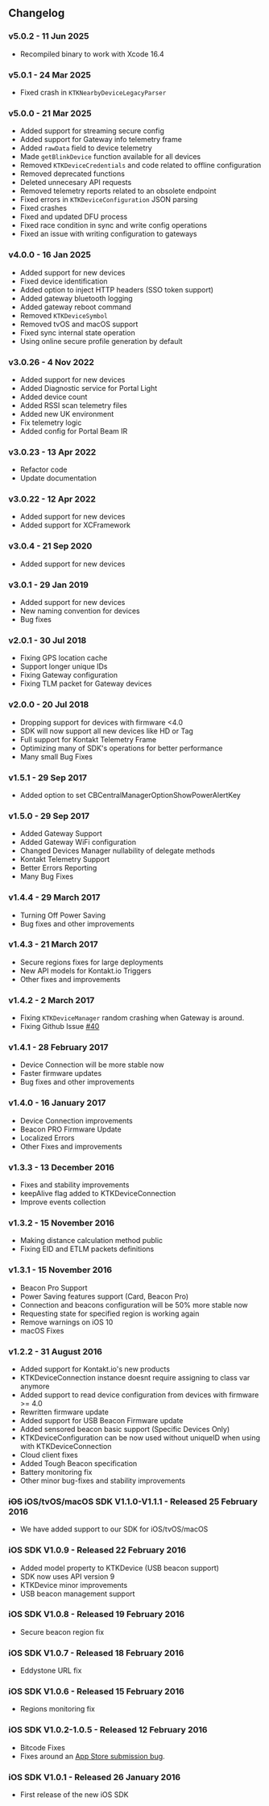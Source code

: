 ## Changelog

### v5.0.2 - 11 Jun 2025
- Recompiled binary to work with Xcode 16.4

### v5.0.1 - 24 Mar 2025
- Fixed crash in `KTKNearbyDeviceLegacyParser`

### v5.0.0 - 21 Mar 2025
- Added support for streaming secure config
- Added support for Gateway info telemetry frame
- Added `rawData` field to device telemetry
- Made `getBlinkDevice` function available for all devices
- Removed `KTKDeviceCredentials` and code related to offline configuration
- Removed deprecated functions
- Deleted unnecesary API requests
- Removed telemetry reports related to an obsolete endpoint
- Fixed errors in `KTKDeviceConfiguration` JSON parsing
- Fixed crashes
- Fixed and updated DFU process
- Fixed race condition in sync and write config operations
- Fixed an issue with writing configuration to gateways

### v4.0.0 - 16 Jan 2025
- Added support for new devices
- Fixed device identification
- Added option to inject HTTP headers (SSO token support)
- Added gateway bluetooth logging
- Added gateway reboot command
- Removed `KTKDeviceSymbol`
- Removed tvOS and macOS support
- Fixed sync internal state operation
- Using online secure profile generation by default

### v3.0.26 - 4 Nov 2022
- Added support for new devices
- Added Diagnostic service for Portal Light
- Added device count
- Added RSSI scan telemetry files
- Added new UK environment
- Fix telemetry logic
- Added config for Portal Beam IR

### v3.0.23 - 13 Apr 2022
- Refactor code
- Update documentation

### v3.0.22 - 12 Apr 2022
- Added support for new devices
- Added support for XCFramework

### v3.0.4 - 21 Sep 2020
- Added support for new devices

### v3.0.1 - 29 Jan 2019
- Added support for new devices
- New naming convention for devices
- Bug fixes

### v2.0.1 - 30 Jul 2018
- Fixing GPS location cache
- Support longer unique IDs
- Fixing Gateway configuration
- Fixing TLM packet for Gateway devices

### v2.0.0 - 20 Jul 2018
- Dropping support for devices with firmware <4.0
- SDK will now support all new devices like HD or Tag
- Full support for Kontakt Telemetry Frame
- Optimizing many of SDK's operations for better performance
- Many small Bug Fixes

### v1.5.1 - 29 Sep 2017
- Added option to set CBCentralManagerOptionShowPowerAlertKey

### v1.5.0 - 29 Sep 2017
- Added Gateway Support
- Added Gateway WiFi configuration
- Changed Devices Manager nullability of delegate methods
- Kontakt Telemetry Support
- Better Errors Reporting
- Many Bug Fixes

### v1.4.4 - 29 March 2017
- Turning Off Power Saving
- Bug fixes and other improvements

### v1.4.3 - 21 March 2017
- Secure regions fixes for large deployments
- New API models for Kontakt.io Triggers
- Other fixes and improvements

### v1.4.2 - 2 March 2017
- Fixing `KTKDeviceManager` random crashing when Gateway is around.
- Fixing Github Issue [#40](https://github.com/kontaktio/kontakt-ios-sdk/issues/40)

### v1.4.1 - 28 February 2017
- Device Connection will be more stable now
- Faster firmware updates
- Bug fixes and other improvements

### v1.4.0 - 16 January 2017
- Device Connection improvements
- Beacon PRO Firmware Update
- Localized Errors
- Other Fixes and improvements

### v1.3.3 - 13 December 2016
- Fixes and stability improvements
- keepAlive flag added to KTKDeviceConnection
- Improve events collection

### v1.3.2 - 15 November 2016
- Making distance calculation method public
- Fixing EID and ETLM packets definitions

### v1.3.1 - 15 November 2016
- Beacon Pro Support
- Power Saving features support (Card, Beacon Pro)
- Connection and beacons configuration will be 50% more stable now
- Requesting state for specified region is working again
- Remove warnings on iOS 10
- macOS Fixes

### v1.2.2 - 31 August 2016
- Added support for Kontakt.io's new products
- KTKDeviceConnection instance doesnt require assigning to class var anymore
- Added support to read device configuration from devices with firmware >= 4.0
- Rewritten firmware update
- Added support for USB Beacon Firmware update
- Added sensored beacon basic support (Specific Devices Only)
- KTKDeviceConfiguration can be now used without uniqueID when using with KTKDeviceConnection
- Cloud client fixes
- Added Tough Beacon specification
- Battery monitoring fix
- Other minor bug-fixes and stability improvements

### ~~iOS~~ iOS/tvOS/macOS SDK V1.1.0-V1.1.1 - Released 25 February 2016
* We have added support to our SDK for iOS/tvOS/macOS

### iOS SDK V1.0.9 - Released 22 February 2016
* Added model property to KTKDevice (USB beacon support)
* SDK now uses API version 9
* KTKDevice minor improvements    
* USB beacon management support

### iOS SDK V1.0.8 - Released 19 February 2016
* Secure beacon region fix

### iOS SDK V1.0.7 - Released 18 February 2016
* Eddystone URL fix

### iOS SDK V1.0.6 - Released 15 February 2016
* Regions monitoring fix

### iOS SDK V1.0.2-1.0.5 - Released 12 February 2016
* Bitcode Fixes
* Fixes around an [App Store submission bug](http://www.openradar.me/radar?id=6409498411401216).

### iOS SDK V1.0.1 - Released 26 January 2016
* First release of the new iOS SDK
